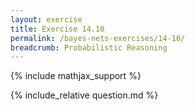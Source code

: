```yaml
---
layout: exercise
title: Exercise 14.10
permalink: /bayes-nets-exercises/14-10/
breadcrumb: Probabilistic Reasoning
---
```


{% include mathjax_support %}

<div><i class="arrow-up loader" data-chapter="bayes-nets-exercises" data-exercise="ex_10" data-rating="0"></i></div>
{% include_relative question.md %}
